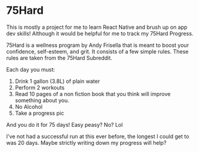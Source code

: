 # 75Hard

This is mostly a project for me to learn React Native and brush up on app dev skills! Although it would be helpful for me to track my 75Hard Progress. 

75Hard is a wellness program by Andy Frisella that is meant to boost your confidence, self-esteem, and grit. It consists of a few simple rules. These rules are taken from the 75Hard Subreddit.

Each day you must:

1. Drink 1 gallon (3.8L) of plain water
2. Perform 2 workouts
3. Read 10 pages of a non fiction book that you think will improve something about you.
4. No Alcohol
5. Take a progress pic

And you do it for 75 days! Easy peasy? No? Lol

I've not had a successful run at this ever before, the longest I could get to was 20 days. Maybe strictly writing down my progress will help?
